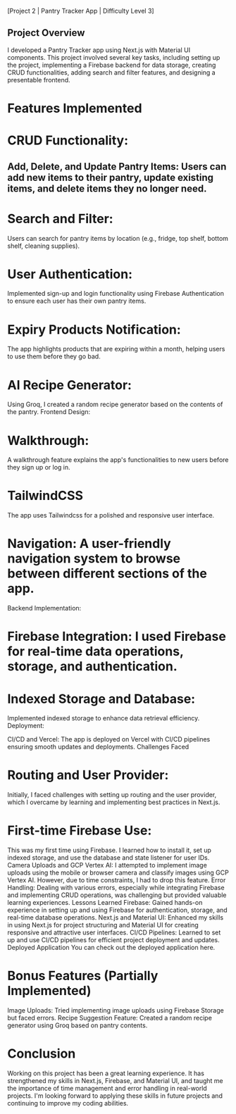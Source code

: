 [Project 2 | Pantry Tracker App | Difficulty Level 3]
## Project Overview
I developed a Pantry Tracker app using Next.js with Material UI components. This project involved several key tasks, including setting up the project, implementing a Firebase backend for data storage, creating CRUD functionalities, adding search and filter features, and designing a presentable frontend.

# Features Implemented
# CRUD Functionality:

## Add, Delete, and Update Pantry Items: Users can add new items to their pantry, update existing items, and delete items they no longer need.
# Search and Filter:
Users can search for pantry items by location (e.g., fridge, top shelf, bottom shelf, cleaning supplies).
# User Authentication: 
Implemented sign-up and login functionality using Firebase Authentication to ensure each user has their own pantry items.
# Expiry Products Notification: 
The app highlights products that are expiring within a month, helping users to use them before they go bad.
# AI Recipe Generator: 
Using Groq, I created a random recipe generator based on the contents of the pantry.
Frontend Design:

# Walkthrough:
A walkthrough feature explains the app's functionalities to new users before they sign up or log in.
# TailwindCSS 
The app uses Tailwindcss for a polished and responsive user interface.
# Navigation: A user-friendly navigation system to browse between different sections of the app.
Backend Implementation:

# Firebase Integration: I used Firebase for real-time data operations, storage, and authentication.
# Indexed Storage and Database: 
Implemented indexed storage to enhance data retrieval efficiency.
Deployment:

CI/CD and Vercel: The app is deployed on Vercel with CI/CD pipelines ensuring smooth updates and deployments.
Challenges Faced
# Routing and User Provider:
Initially, I faced challenges with setting up routing and the user provider, which I overcame by learning and implementing best practices in Next.js.
# First-time Firebase Use: 
This was my first time using Firebase. I learned how to install it, set up indexed storage, and use the database and state listener for user IDs.
Camera Uploads and GCP Vertex AI: I attempted to implement image uploads using the mobile or browser camera and classify images using GCP Vertex AI. However, due to time constraints, I had to drop this feature.
Error Handling: Dealing with various errors, especially while integrating Firebase and implementing CRUD operations, was challenging but provided valuable learning experiences.
Lessons Learned
Firebase: Gained hands-on experience in setting up and using Firebase for authentication, storage, and real-time database operations.
Next.js and Material UI: Enhanced my skills in using Next.js for project structuring and Material UI for creating responsive and attractive user interfaces.
CI/CD Pipelines: Learned to set up and use CI/CD pipelines for efficient project deployment and updates.
Deployed Application
You can check out the deployed application here.

# Bonus Features (Partially Implemented)
Image Uploads: Tried implementing image uploads using Firebase Storage but faced errors.
Recipe Suggestion Feature: Created a random recipe generator using Groq based on pantry contents.
# Conclusion
Working on this project has been a great learning experience. It has strengthened my skills in Next.js, Firebase, and Material UI, and taught me the importance of time management and error handling in real-world projects. I'm looking forward to applying these skills in future projects and continuing to improve my coding abilities.
